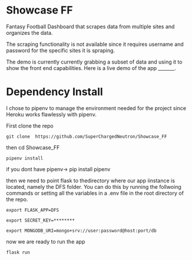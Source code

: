 # Showcase FF
Fantasy Football Dashboard that scrapes data from multiple sites and organizes the data.

The scraping functionality is not available since it requires username and password for the specific sites it is spraping.

The demo is currently currently grabbing a subset of data and using it to show the front end capabilities.
Here is a live demo of the app _______.

# Dependency Install

I chose to pipenv to manage the environment needed for the project since Heroku works flawlessly with pipenv.

First clone the repo 

`git clone  https://github.com/SuperChargedNeutron/Showcase_FF`

then cd Showcase_FF

`pipenv install`

if you dont have pipenv-> pip install pipenv

then we need to point flask to thedirectory where our app iinstance is located, namely the DFS folder.
You can do this by running the follwoing commands or setting all the variables in a .env file in the root directory of the repo. 

`export FLASK_APP=DFS`

`export SECRET_KEY=********`

`export MONGODB_URI=mongo+srv://user:password@host:port/db`


now we are ready to run the app 

`flask run`

